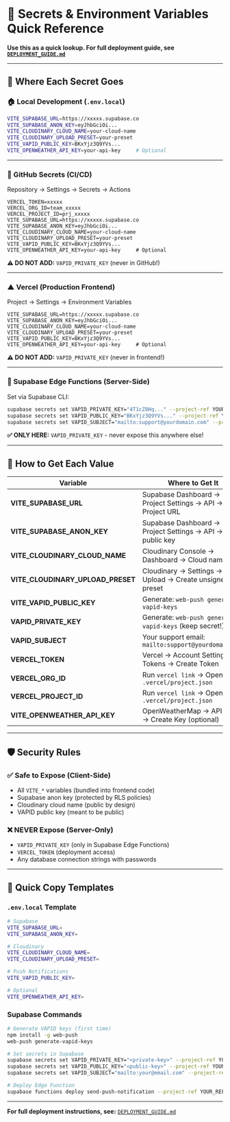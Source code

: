 # 🔐 Secrets & Environment Variables Quick Reference

**Use this as a quick lookup. For full deployment guide, see [`DEPLOYMENT_GUIDE.md`](./DEPLOYMENT_GUIDE.md)**

---

## 📍 Where Each Secret Goes

### 🏠 Local Development (`.env.local`)

```bash
VITE_SUPABASE_URL=https://xxxxx.supabase.co
VITE_SUPABASE_ANON_KEY=eyJhbGciOi...
VITE_CLOUDINARY_CLOUD_NAME=your-cloud-name
VITE_CLOUDINARY_UPLOAD_PRESET=your-preset
VITE_VAPID_PUBLIC_KEY=BKxYjz3Q9YVs...
VITE_OPENWEATHER_API_KEY=your-api-key     # Optional
```

---

### 🐙 GitHub Secrets (CI/CD)

Repository → Settings → Secrets → Actions

```
VERCEL_TOKEN=xxxxx
VERCEL_ORG_ID=team_xxxxx
VERCEL_PROJECT_ID=prj_xxxxx
VITE_SUPABASE_URL=https://xxxxx.supabase.co
VITE_SUPABASE_ANON_KEY=eyJhbGciOi...
VITE_CLOUDINARY_CLOUD_NAME=your-cloud-name
VITE_CLOUDINARY_UPLOAD_PRESET=your-preset
VITE_VAPID_PUBLIC_KEY=BKxYjz3Q9YVs...
VITE_OPENWEATHER_API_KEY=your-api-key     # Optional
```

**⚠️ DO NOT ADD:** `VAPID_PRIVATE_KEY` (never in GitHub!)

---

### ▲ Vercel (Production Frontend)

Project → Settings → Environment Variables

```
VITE_SUPABASE_URL=https://xxxxx.supabase.co
VITE_SUPABASE_ANON_KEY=eyJhbGciOi...
VITE_CLOUDINARY_CLOUD_NAME=your-cloud-name
VITE_CLOUDINARY_UPLOAD_PRESET=your-preset
VITE_VAPID_PUBLIC_KEY=BKxYjz3Q9YVs...
VITE_OPENWEATHER_API_KEY=your-api-key     # Optional
```

**⚠️ DO NOT ADD:** `VAPID_PRIVATE_KEY` (never in frontend!)

---

### 🔧 Supabase Edge Functions (Server-Side)

Set via Supabase CLI:

```bash
supabase secrets set VAPID_PRIVATE_KEY="4T1cZ8Hq..." --project-ref YOUR_REF
supabase secrets set VAPID_PUBLIC_KEY="BKxYjz3Q9YVs..." --project-ref YOUR_REF
supabase secrets set VAPID_SUBJECT="mailto:support@yourdomain.com" --project-ref YOUR_REF
```

**✅ ONLY HERE:** `VAPID_PRIVATE_KEY` - never expose this anywhere else!

---

## 🔑 How to Get Each Value

| Variable | Where to Get It |
|----------|----------------|
| **VITE_SUPABASE_URL** | Supabase Dashboard → Project Settings → API → Project URL |
| **VITE_SUPABASE_ANON_KEY** | Supabase Dashboard → Project Settings → API → anon public key |
| **VITE_CLOUDINARY_CLOUD_NAME** | Cloudinary Console → Dashboard → Cloud name |
| **VITE_CLOUDINARY_UPLOAD_PRESET** | Cloudinary → Settings → Upload → Create unsigned preset |
| **VITE_VAPID_PUBLIC_KEY** | Generate: `web-push generate-vapid-keys` |
| **VAPID_PRIVATE_KEY** | Generate: `web-push generate-vapid-keys` (keep secret!) |
| **VAPID_SUBJECT** | Your support email: `mailto:support@yourdomain.com` |
| **VERCEL_TOKEN** | Vercel → Account Settings → Tokens → Create Token |
| **VERCEL_ORG_ID** | Run `vercel link` → Open `.vercel/project.json` |
| **VERCEL_PROJECT_ID** | Run `vercel link` → Open `.vercel/project.json` |
| **VITE_OPENWEATHER_API_KEY** | OpenWeatherMap → API Keys → Create Key (optional) |

---

## 🛡️ Security Rules

### ✅ Safe to Expose (Client-Side)
- All `VITE_*` variables (bundled into frontend code)
- Supabase anon key (protected by RLS policies)
- Cloudinary cloud name (public by design)
- VAPID public key (meant to be public)

### ❌ NEVER Expose (Server-Only)
- `VAPID_PRIVATE_KEY` (only in Supabase Edge Functions)
- `VERCEL_TOKEN` (deployment access)
- Any database connection strings with passwords

---

## 📝 Quick Copy Templates

### `.env.local` Template

```bash
# Supabase
VITE_SUPABASE_URL=
VITE_SUPABASE_ANON_KEY=

# Cloudinary
VITE_CLOUDINARY_CLOUD_NAME=
VITE_CLOUDINARY_UPLOAD_PRESET=

# Push Notifications
VITE_VAPID_PUBLIC_KEY=

# Optional
VITE_OPENWEATHER_API_KEY=
```

### Supabase Commands

```bash
# Generate VAPID keys (first time)
npm install -g web-push
web-push generate-vapid-keys

# Set secrets in Supabase
supabase secrets set VAPID_PRIVATE_KEY="<private-key>" --project-ref YOUR_REF
supabase secrets set VAPID_PUBLIC_KEY="<public-key>" --project-ref YOUR_REF
supabase secrets set VAPID_SUBJECT="mailto:your@email.com" --project-ref YOUR_REF

# Deploy Edge Function
supabase functions deploy send-push-notification --project-ref YOUR_REF
```

---

**For full deployment instructions, see:** [`DEPLOYMENT_GUIDE.md`](./DEPLOYMENT_GUIDE.md)
